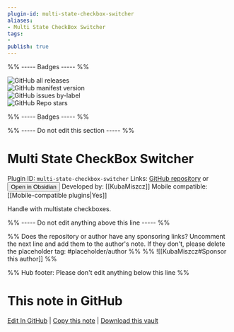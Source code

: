 ```yaml
---
plugin-id: multi-state-checkbox-switcher
aliases:
- Multi State CheckBox Switcher
tags: 
- 
publish: true
---
```


%% ----- Badges ----- %%

![GitHub all releases](https://img.shields.io/github/downloads/KubaMiszcz/MultiStateCheckBoxSwitcher/total?color=573E7A&logo=github&style=for-the-badge)   
![GitHub manifest version](https://img.shields.io/github/manifest-json/v/KubaMiszcz/MultiStateCheckBoxSwitcher?color=573E7A&logo=github&style=for-the-badge)   
![GitHub issues by-label](https://img.shields.io/github/issues/KubaMiszcz/MultiStateCheckBoxSwitcher/help%20wanted?color=573E7A&logo=github&style=for-the-badge)   
![GitHub Repo stars](https://img.shields.io/github/stars/KubaMiszcz/MultiStateCheckBoxSwitcher?color=573E7A&logo=github&style=for-the-badge)

%% ----- Badges ----- %%

%% ----- Do not edit this section ----- %%

# Multi State CheckBox Switcher

Plugin ID: `multi-state-checkbox-switcher`
Links: [GitHub repository](https://github.com/KubaMiszcz/MultiStateCheckBoxSwitcher) or [<button id=HH>Open in Obsidian</button>](obsidian://show-plugin?id=multi-state-checkbox-switcher)
Developed by: [[KubaMiszcz]]
Mobile compatible: [[Mobile-compatible plugins|Yes]]

Handle with multistate checkboxes.

%% ----- Do not edit anything above this line ----- %% 

%% Does the repository or author have any sponsoring links? Uncomment the next line and add them to the author's note. If they don't, please delete the placeholder tag: #placeholder/author %%
%% ![[KubaMiszcz#Sponsor this author]] %%

%% Hub footer: Please don't edit anything below this line %%

# This note in GitHub

<span class="git-footer">[Edit In GitHub](https://github.dev/obsidian-community/obsidian-hub/blob/main/02%20-%20Community%20Expansions/02.05%20All%20Community%20Expansions/Plugins/multi-state-checkbox-switcher.md "git-hub-edit-note") | [Copy this note](https://raw.githubusercontent.com/obsidian-community/obsidian-hub/main/02%20-%20Community%20Expansions/02.05%20All%20Community%20Expansions/Plugins/multi-state-checkbox-switcher.md "git-hub-copy-note") | [Download this vault](https://github.com/obsidian-community/obsidian-hub/archive/refs/heads/main.zip "git-hub-download-vault") </span>
